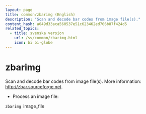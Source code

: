 ```yaml
---
layout: page
title: common/zbarimg (English)
description: "Scan and decode bar codes from image file(s)."
content_hash: a049d33aca560537e51c623462ed706b87f424d5
related_topics:
  - title: svenska version
    url: /sv/common/zbarimg.html
    icon: bi bi-globe
---
```

# zbarimg

Scan and decode bar codes from image file(s).
More information: <http://zbar.sourceforge.net>.

- Process an image file:

`zbarimg `<span class="tldr-var badge badge-pill bg-dark-lm bg-white-dm text-white-lm text-dark-dm font-weight-bold">image_file</span>
